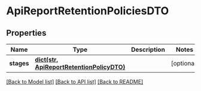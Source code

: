 # ApiReportRetentionPoliciesDTO

## Properties

| Name       | Type                                                                         | Description | Notes      |
| ---------- | ---------------------------------------------------------------------------- | ----------- | ---------- |
| **stages** | [**dict(str, ApiReportRetentionPolicyDTO)**](ApiReportRetentionPolicyDTO.md) |             | [optional] |

[[Back to Model list]](../README.md#documentation-for-models) [[Back to API list]](../README.md#documentation-for-api-endpoints) [[Back to README]](../README.md)
